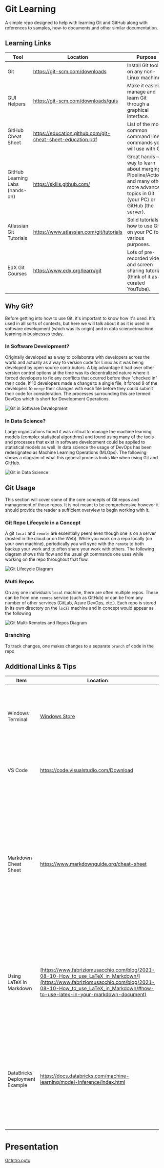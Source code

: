 # Git Learning 
A simple repo designed to help with learning Git and GitHub along with references to samples, how-to documents and other similar documentation.  

## Learning Links
Tool | Location	| Purpose
-----|----------|-----------
Git  |	https://git-scm.com/downloads | Install Git tools on any non-Linux machine.
GUI Helpers | https://git-scm.com/downloads/guis | Make it easier to manage and learn Git through a graphical interface.
GitHub Cheat Sheet | https://education.github.com/git-cheat-sheet-education.pdf | List of the most common command line commands you will use with Git.
GitHub Learning Labs (hands-on)| https://skills.github.com/ | Great hands-on way to learn about merging, Pipeline/Actions, and many other more advanced topics in Git (your PC) or GitHub (the server).
Atlassian Git Tutorials | https://www.atlassian.com/git/tutorials | Solid tutorials on how to use Git on your PC for various purposes.
EdX Git Courses | https://www.edx.org/learn/git | Lots of pre-recorded video and screen sharing tutorials (think of it as a curated YouTube).


## Why Git?
Before getting into how to use Git, it's important to know how it's used.  It's used in all sorts of contexts, but here we will talk about it as it is used in software development (which was its origin) and in data science/machine learning in businesses today.

### In Software Development?
Originally developed as a way to collaborate with developers across the world and actually as a way to version code for Linux as it was being developed by open source contributors. A big advantage it had over other version control options at the time was its decentralized nature where it forced developers to fix any conflicts that ocurred before they "checked in" their code.  If 10 developers made a  change to a single file, it forced 9 of the developers to `merge` their changes with each file before they could submit their code for consideration. The processes surrounding this are termed DevOps which is short for Development Operations.

![Git in Software Development](./images/DevOpsExample.png)

### In Data Science?
Large organizations found it was critical to manage the machine learning models (complex statistical algorithms) and found using many of the tools and processes that exist in software development could be applied to statistical models as well. In data science the usage of DevOps has been redesignated as Machine Learning Operations (MLOps). The following shows a diagram of what this general process looks like when using Git and GitHub.

![Git in Data Science](./images/MLOpsExample.png)

## Git Usage
This section will cover some of the core concepts of Git repos and management of those repos.  It is not meant to be comprehensive however it should provide the reader a sufficient overview to begin working with it.

### Git Repo Lifecycle in a Concept
A git `local` and `remote` are essentially peers even though one is on a server (hosted in the cloud or on the Web).  While you work on a repo locally (on your own machine), periodically you will sync with the `remote` to both backup your work and to often share your work with others.  The following diagram shows this flow and the usual git commands one uses while working on the repo throughout that flow.

![Git Lifecycle Diagram](./images/GitLifecycle.png)

### Multi Repos
On any one individuals `local` machine, there are often multiple repos.  These can be from one `remote` service (such as GitHub) or can be from any number of other services (GitLab, Azure DevOps, etc.).  Each repo is stored in its own directory on the `local` machine and in concept would appear as the following

![Git Multi-Remotes and Repos Diagram](./images/MultiRemote.png)

### Branching
To track changes, one makes changes to a separate `branch` of code in the repo


## Additional Links & Tips
Item | Location | Purpose
-----|----------|---------
Windows Terminal | [Windows Store](https://apps.microsoft.com/store/detail/windows-terminal/9n0dx20hk701) | A tabbed terminal window that works well with Git and Windows Subsystem for Linux.  (Windows Only)
VS Code | https://code.visualstudio.com/Download | Versatile multi-platform text editor supporting plugins and eases repo management.
Markdown Cheat Sheet | https://www.markdownguide.org/cheat-sheet | Markdown (or .md files) are the most common way to document files in repositories (including the one you are reading right now).  Markdown is also the same way [Jupyter Notebooks](https://jupyter.org/) support documentation in `.ipynb` text cells allowing data scientists to format the text in their notebooks.
Using LaTeX in Markdown | [https://www.fabriziomusacchio.com/blog/2021-08-10-How_to_use_LaTeX_in_Markdown/](https://www.fabriziomusacchio.com/blog/2021-08-10-How_to_use_LaTeX_in_Markdown/#how-to-use-latex-in-your-markdown-document) | The .md files you use and post to GitHub should automatically render any LaTeX equations you provide.  Simply encircle them with double dollar signs like `$$ your equation $$`.
DataBricks Deployment Example | https://docs.databricks.com/machine-learning/model-inference/index.html | Documentation on how to deploy a deep learning model inference endpoint by using the DataBricks Model Registry.  One of many ways to publish your model for use by consumers once complete. 

# Presentation
[GitIntro.pptx](./GitIntro.pptx)